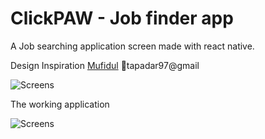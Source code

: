 # ClickPAW - Job finder app

A Job searching application screen made with react native.

Design Inspiration 
[Mufidul](https://dribbble.com/shots/10926810/)
📮tapadar97@gmail

![Screens](https://cdn.dribbble.com/users/1333371/screenshots/10926810/media/c7c8e701e9a4e735cd58baa494f770e9.jpg)

The working application

![Screens](https://res.cloudinary.com/daytlidrk/image/upload/v1586175437/Screenshot_20200406-173853_hpwu0h.jpg)